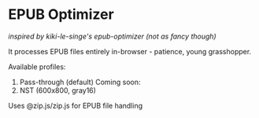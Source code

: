 # EPUB Optimizer

*inspired by kiki-le-singe's epub-optimizer (not as fancy though)*

It processes EPUB files entirely in-browser - patience, young grasshopper.

Available profiles:
1. Pass-through (default)
Coming soon:
2. NST (600x800, gray16)

Uses @zip.js/zip.js for EPUB file handling